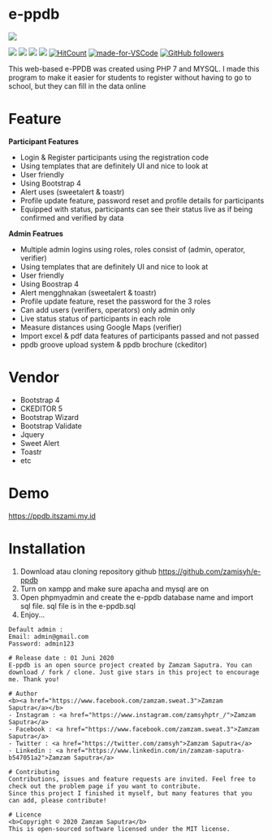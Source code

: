 # e-ppdb

<img src="https://files.itszami.my.id/files/5efc46c5b72b4.png">

[![](https://img.shields.io/github/issues/zamisyh/e-ppdb?style=flat-square)](https://img.shields.io/github/issues/zamisyh/e-ppdb?style=flat-square) ![](https://img.shields.io/github/stars/zamisyh/e-ppdb?style=flat-square)
![](https://img.shields.io/github/forks/zamisyh/e-ppdb?style=flat-square) ![](https://img.shields.io/github/license/zamisyh/e-ppdb?style=flat-square) [![HitCount](http://hits.dwyl.com/zamisyh/https://github.com/zamisyh/e-ppdb.svg)](http://hits.dwyl.com/zamisyh/https://github.com/zamisyh/e-ppdb) [![made-for-VSCode](https://img.shields.io/badge/Made%20for-VSCode-1f425f.svg?style=flat-square)](https://code.visualstudio.com/) [![GitHub followers](https://img.shields.io/github/followers/zamisyh.svg?style=flat-square&label=Follow&maxAge=2592000)](https://github.com/zamisyh?tab=followers)


This web-based e-PPDB was created using PHP 7 and MYSQL.
I made this program to make it easier for students to register without having to go to school, but they can fill in the data online

# Feature
<b>Participant Features</b>

- Login & Register participants using the registration code
- Using templates that are definitely UI and nice to look at
- User friendly
- Using Bootstrap 4
- Alert uses (sweetalert & toastr)
- Profile update feature, password reset and profile details for participants
- Equipped with status, participants can see their status live as if being confirmed and verified by data

<b>Admin Featrues</b>

- Multiple admin logins using roles, roles consist of (admin, operator, verifier)
- Using templates that are definitely UI and nice to look at
- User friendly
- Using Boostrap 4
- Alert mengghnakan (sweetalert & toastr)
- Profile update feature, reset the password for the 3 roles
- Can add users (verifiers, operators) only admin only
- Live status status of participants in each role
- Measure distances using Google Maps (verifier)
- Import excel & pdf data features of participants passed and not passed
- ppdb groove upload system & ppdb brochure (ckeditor)

# Vendor
- Bootstrap 4
- CKEDITOR 5
- Bootstrap Wizard
- Bootstrap Validate
- Jquery
- Sweet Alert
- Toastr 
- etc

# Demo
<a href="https://ppdb.itszami.my.id">https://ppdb.itszami.my.id</a>

# Installation
1. Download atau cloning repository github https://github.com/zamisyh/e-ppdb
2. Turn on xampp and make sure apacha and mysql are on
3. Open phpmyadmin and create the e-ppdb database name and import sql file. sql file is in the e-ppdb.sql 
4. Enjoy...

```
Default admin : 
Email: admin@gmail.com
Password: admin123

# Release date : 01 Juni 2020
E-ppdb is an open source project created by Zamzam Saputra. You can download / fork / clone. Just give stars in this project to encourage me. Thank you!

# Author
<b><a href="https://www.facebook.com/zamzam.sweat.3">Zamzam Saputra</a></b>
- Instagram : <a href="https://www.instagram.com/zamsyhptr_/">Zamzam Saputra</a>
- Facebook : <a href="https://www.facebook.com/zamzam.sweat.3">Zamzam Saputra</a>
- Twitter : <a href="https://twitter.com/zamsyh">Zamzam Saputra</a>
- Linkedin : <a href="https://www.linkedin.com/in/zamzam-saputra-b547051a2">Zamzam Saputra</a>

# Contributing
Contributions, issues and feature requests are invited. Feel free to check out the problem page if you want to contribute. 
Since this project I finished it myself, but many features that you can add, please contribute!

# Licence
<b>Copyright © 2020 Zamzam Saputra</b>
This is open-sourced software licensed under the MIT license.









